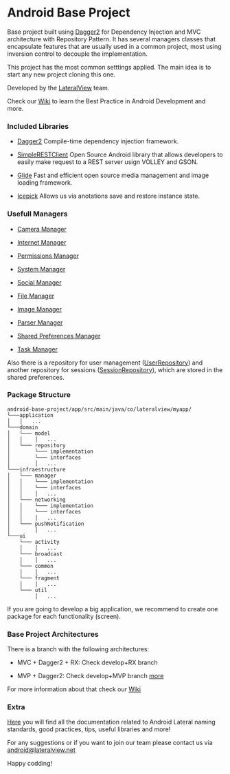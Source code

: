 # Android Base Project

Base project built using [Dagger2](https://google.github.io/dagger/) for Dependency Injection and MVC architecture with Repository Pattern.
It has several managers classes that encapsulate features that are usually used in a common project, most using inversion control to decouple the implementation.

This project has the most common setttings applied. The main idea is to start any new project cloning this one.

Developed by the [LateralView](https://lateralview.co) team.

Check our [Wiki](https://github.com/LateralView/android-base-project/wiki) to learn the Best Practice in Android Development and more.

### Included Libraries

- [Dagger2](https://google.github.io/dagger/)
Compile-time dependency injection framework.
 
- [SimpleRESTClient](https://github.com/julianfalcionelli/SimpleRESTClientHandler)
Open Source Android library that allows developers to easily make request to a REST server usign VOLLEY and GSON.

- [Glide](https://github.com/bumptech/glide)
Fast and efficient open source media management and image loading framework.

- [Icepick](https://github.com/frankiesardo/icepick)
Allows us via anotations save and restore instance state.

### Usefull Managers

- [Camera Manager](https://github.com/LateralView/android-base-project/blob/master/app/src/main/java/co/lateralview/myapp/infraestructure/manager/CameraManager.java)

- [Internet Manager](https://github.com/LateralView/android-base-project/blob/master/app/src/main/java/co/lateralview/myapp/infraestructure/manager/InternetManager.java)

- [Permissions Manager](https://github.com/LateralView/android-base-project/blob/master/app/src/main/java/co/lateralview/myapp/infraestructure/manager/PermissionsManager.java)

- [System Manager](https://github.com/LateralView/android-base-project/blob/master/app/src/main/java/co/lateralview/myapp/infraestructure/manager/SystemManager.java)

- [Social Manager](https://github.com/LateralView/android-base-project/blob/master/app/src/main/java/co/lateralview/myapp/infraestructure/manager/SocialManager.java)

- [File Manager](https://github.com/LateralView/android-base-project/blob/master/app/src/main/java/co/lateralview/myapp/infraestructure/manager/interfaces/FileManager.java)

- [Image Manager](https://github.com/LateralView/android-base-project/blob/master/app/src/main/java/co/lateralview/myapp/infraestructure/manager/interfaces/ImageManager.java)

- [Parser Manager](https://github.com/LateralView/android-base-project/blob/master/app/src/main/java/co/lateralview/myapp/infraestructure/manager/interfaces/ParserManager.java)

- [Shared Preferences Manager](https://github.com/LateralView/android-base-project/blob/master/app/src/main/java/co/lateralview/myapp/infraestructure/manager/interfaces/SharedPreferencesManager.java)

- [Task Manager](https://github.com/LateralView/android-base-project/blob/master/app/src/main/java/co/lateralview/myapp/infraestructure/manager/interfaces/TaskManager.java)

Also there is a repository for user management ([UserRepository](https://github.com/LateralView/android-base-project/blob/master/app/src/main/java/co/lateralview/myapp/domain/repository/interfaces/UserRepository.java)) and another repository for sessions ([SessionRepository](https://github.com/LateralView/android-base-project/blob/master/app/src/main/java/co/lateralview/myapp/domain/repository/interfaces/SessionRepository.java)), which are stored in the shared preferences.

### Package Structure

```
android-base-project/app/src/main/java/co/lateralview/myapp/
└───application
│   │   ...
└───domain
│   └─── model
│   │    │   ...
│   └─── repository
│        └─── implementation
│        └─── interfaces
│        │   ...
└───infraestructure
│   └─── manager
│   │    └─── implementation
│   │    └─── interfaces
│   │    │   ...
│   └─── networking
│   │    └─── implementation
│   │    └─── interfaces
│   │    │   ...
│   └─── pushNotification
│        │   ...
└───ui
    └─── activity
    │    │   ...
    └─── broadcast
    │    │   ...
    └─── common
    │    │   ...
    └─── fragment
    │    │   ...
    └─── util
         │   ...
```

If you are going to develop a big application, we recommend to create one package for each functionality (screen).

### Base Project Architectures

There is a branch with the following architectures:

- MVC + Dagger2 + RX: Check develop+RX branch

- MVP + Dagger2: Check develop+MVP branch [more](https://github.com/LateralView/android-base-project/wiki/Develop-MVP)

For more information about that check our [Wiki](https://github.com/LateralView/android-base-project/wiki)

### Extra

[Here](https://github.com/LateralView/android-lateral-skeleton/wiki) you will find all the documentation related to Android Lateral naming standards, good practices, tips, useful libraries and more!

For any suggestions or if you want to join our team please contact us via [android@lateralview.net](mailto:android@lateralview.net)

Happy codding!
